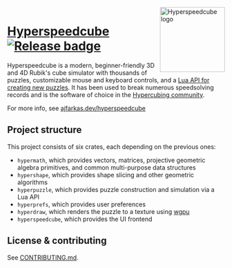<img src="https://raw.githubusercontent.com/HactarCE/Hyperspeedcube/main/resources/icon/hyperspeedcube.svg?sanitize=true" alt="Hyperspeedcube logo" width="150" align="right">

# [Hyperspeedcube] [![Release badge]][Release link]

[Dependencies badge]: https://deps.rs/repo/github/HactarCE/Hyperspeedcube/status.svg "Dependencies status"
[Release badge]: https://img.shields.io/github/v/release/HactarCE/Hyperspeedcube
[Release link]: https://github.com/HactarCE/Hyperspeedcube/releases/latest

Hyperspeedcube is a modern, beginner-friendly 3D and 4D Rubik's cube simulator with thousands of puzzles, customizable mouse and keyboard controls, and a [Lua API for creating new puzzles](https://dev.hypercubing.xyz/hsc/puzzle-dev/). It has been used to break numerous speedsolving records and is the software of choice in the [Hypercubing community](https://hypercubing.xyz/).

For more info, see [ajfarkas.dev/hyperspeedcube](https://ajfarkas.dev/hyperspeedcube/)

[Hyperspeedcube]: https://ajfarkas.dev/hyperspeedcube/

## Project structure

This project consists of six crates, each depending on the previous ones:

- `hypermath`, which provides vectors, matrices, projective geometric algebra primitives, and common multi-purpose data structures
- `hypershape`, which provides shape slicing and other geometric algorithms
- `hyperpuzzle`, which provides puzzle construction and simulation via a Lua API
- `hyperprefs`, which provides user preferences
- `hyperdraw`, which renders the puzzle to a texture using [wgpu]
- `hyperspeedcube`, which provides the UI frontend

[wgpu]: https://wgpu.rs/

## License & contributing

See [CONTRIBUTING.md](CONTRIBUTING.md).
